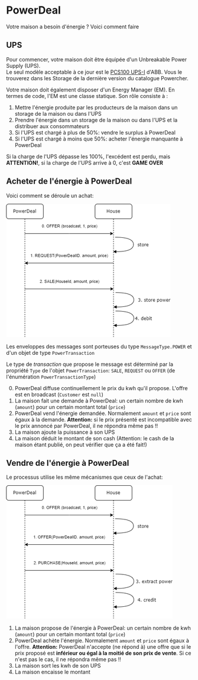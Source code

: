 # PowerDeal

Votre maison a besoin d'énergie ? Voici comment faire

## UPS

Pour commencer, votre maison doit être équipée d'un Unbreakable Power Supply (UPS).  
Le seul modèle acceptable à ce jour est le [PCS100 UPS-I](https://new.abb.com/ups/fr-ch/onduleurs/onduleurs-triphases-industriels/pcs100-ups-i/donnees-techniques) d'ABB. Vous le trouverez dans les Storage de la dernière version du catalogue Powercher.

Votre maison doit également disposer d'un Energy Manager (EM). En termes de code, l'EM est une classe statique.
Son rôle consiste à :
1. Mettre l'énergie produite par les producteurs de la maison dans un storage de la maison ou dans l'UPS
2. Prendre l'énergie dans un storage de la maison ou dans l'UPS et la distribuer aux consommateurs
3. Si l'UPS est chargé à plus de 50%: vendre le surplus à PowerDeal
4. Si l'UPS est chargé à moins que 50%: acheter l'énergie manquante à PowerDeal

Si la charge de l'UPS dépasse les 100%, l'excédent est perdu, mais **ATTENTION!**, si la charge de l'UPS arrive à 0, c'est **GAME OVER** 

## Acheter de l'énergie à PowerDeal

Voici comment se déroule un achat:

![](purchase.png)

Les enveloppes des messages sont porteuses du type `MessageType.POWER` et d'un objet de type `PowerTransaction`

Le type de _transaction_ que propose le message est déterminé par la propriété `Type` de l'objet `PowerTransaction`: `SALE`, `REQUEST` ou `OFFER` (de l'énumération `PowerTransactionType`)

0. PowerDeal diffuse continuellement le prix du kwh qu'il propose. L'offre est en broadcast (`Customer` est `null`)
1. La maison fait une demande à PowerDeal: un certain nombre de kwh (`amount`) pour un certain montant total (`price`)
2. PowerDeal vend l'énergie demandée. Normalement `amount` et `price` sont égaux à la demande. **Attention:** si le prix présenté est incompatible avec le prix annoncé par PowerDeal, il ne répondra même pas !!
3. La maison ajoute la puissance à son UPS
4. La maison déduit le montant de son cash (Attention: le cash de la maison étant publié, on peut vérifier que ça a été fait!)

## Vendre de l'énergie à PowerDeal

Le processus utilise les même mécanismes que ceux de l'achat:

![](sale.png)

1. La maison propose de l'énergie à PowerDeal: un certain nombre de kwh (`amount`) pour un certain montant total (`price`)
2. PowerDeal achète l'énergie. Normalement `amount` et `price` sont égaux à l'offre. **Attention:** PowerDeal n'accepte (ne répond à) une offre que si le prix proposé est **inférieur ou égal à la moitié de son prix de vente**. Si ce n'est pas le cas, il ne répondra même pas !!
3. La maison sort les kwh de son UPS
4. La maison encaisse le montant